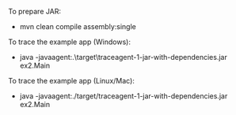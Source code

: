 To prepare JAR:
- mvn clean compile assembly:single

To trace the example app (Windows):
- java -javaagent:.\target\traceagent-1-jar-with-dependencies.jar ex2.Main

To trace the example app (Linux/Mac):
- java -javaagent:./target/traceagent-1-jar-with-dependencies.jar ex2.Main
